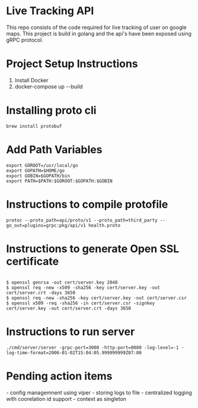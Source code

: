 <h1>Live Tracking API</h1>
<p>
This repo consists of the code required for live tracking of user on google maps. This project is build in golang and the api's have been exposed using gRPC protocol.
</p>

<h1>Project Setup Instructions</h1>
<ol>
    <li>Install Docker</li>
    <li>docker-compose up --build</li>
</ol>

<h1>Installing proto cli</h1>
<code>brew install protobuf</code>

<h1>Add Path Variables</h1>
<code>export GOROOT=/usr/local/go
export GOPATH=$HOME/go
export GOBIN=$GOPATH/bin
export PATH=$PATH:$GOROOT:$GOPATH:$GOBIN
</code>

<h1>Instructions to compile protofile</h1>
<code>protoc --proto_path=api/proto/v1 --proto_path=third_party --go_out=plugins=grpc:pkg/api/v1 health.proto</code>

<h1>Instructions to generate Open SSL certificate</h1>
<code>
$ openssl genrsa -out cert/server.key 2048
$ openssl req -new -x509 -sha256 -key cert/server.key -out cert/server.crt -days 3650
$ openssl req -new -sha256 -key cert/server.key -out cert/server.csr
$ openssl x509 -req -sha256 -in cert/server.csr -signkey cert/server.key -out cert/server.crt -days 3650
</code>

<h1>Instructions to run server</h1>
<code>./cmd/server/server -grpc-port=3000 -http-port=8080 -log-level=-1 -log-time-format=2006-01-02T15:04:05.999999999Z07:00</code>

<h1>Pending action items</h1>
- config managemnent using viper
- storing logs to file
- centralized logging with coorelation id support
- context as singleton